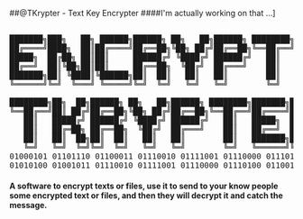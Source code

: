 ##@TKrypter - Text Key Encrypter
####I'm actually working on that ...]

 <pre>                                                                                              
███████╗███╗   ██╗ ██████╗██████╗ ██╗   ██╗██████╗ ████████╗██╗ ██████╗ ███╗   ██╗
██╔════╝████╗  ██║██╔════╝██╔══██╗╚██╗ ██╔╝██╔══██╗╚══██╔══╝██║██╔═══██╗████╗  ██║
█████╗  ██╔██╗ ██║██║     ██████╔╝ ╚████╔╝ ██████╔╝   ██║   ██║██║   ██║██╔██╗ ██║
██╔══╝  ██║╚██╗██║██║     ██╔══██╗  ╚██╔╝  ██╔═══╝    ██║   ██║██║   ██║██║╚██╗██║
███████╗██║ ╚████║╚██████╗██║  ██║   ██║   ██║        ██║   ██║╚██████╔╝██║ ╚████║
╚══════╝╚═╝  ╚═══╝ ╚═════╝╚═╝  ╚═╝   ╚═╝   ╚═╝        ╚═╝   ╚═╝ ╚═════╝ ╚═╝  ╚═══╝
                                                                                  
████████╗██╗  ██╗██████╗ ██╗   ██╗██████╗ ████████╗███████╗██████╗                
╚══██╔══╝██║ ██╔╝██╔══██╗╚██╗ ██╔╝██╔══██╗╚══██╔══╝██╔════╝██╔══██╗               
   ██║   █████╔╝ ██████╔╝ ╚████╔╝ ██████╔╝   ██║   █████╗  ██████╔╝               
   ██║   ██╔═██╗ ██╔══██╗  ╚██╔╝  ██╔═══╝    ██║   ██╔══╝  ██╔══██╗               
   ██║   ██║  ██╗██║  ██║   ██║   ██║        ██║   ███████╗██║  ██║               
   ╚═╝   ╚═╝  ╚═╝╚═╝  ╚═╝   ╚═╝   ╚═╝        ╚═╝   ╚══════╝╚═╝  ╚═╝
01000101 01101110 01100011 01110010 01111001 01110000 01110100 01101001 01101111 01101110 
01010100 01001011 01110010 01111001 01110000 01110100 01100101 01110010 
</pre>


#### A software to encrypt texts or files, use it to send to your know people some encrypted text or files, and then they will decrypt it and catch the message.
